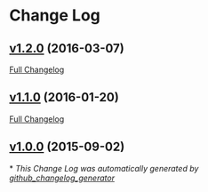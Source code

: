 # Change Log

## [v1.2.0](https://github.com/johnbellone/java-service-cookbook/tree/v1.2.0) (2016-03-07)
[Full Changelog](https://github.com/johnbellone/java-service-cookbook/compare/v1.1.0...v1.2.0)

## [v1.1.0](https://github.com/johnbellone/java-service-cookbook/tree/v1.1.0) (2016-01-20)
[Full Changelog](https://github.com/johnbellone/java-service-cookbook/compare/v1.0.0...v1.1.0)

## [v1.0.0](https://github.com/johnbellone/java-service-cookbook/tree/v1.0.0) (2015-09-02)


\* *This Change Log was automatically generated by [github_changelog_generator](https://github.com/skywinder/Github-Changelog-Generator)*